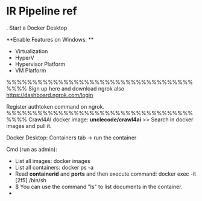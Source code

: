 # IR Pipeline ref
.
Start a Docker Desktop 

**Enable Features on Windows: ** 
- Virtualization
- HyperV
- Hypervisor Platform
- VM Platform

%%%%%%%%%%%%%%%%%%%%%%%%%%%%%%%%%%%%%%%%
Sign up here and download ngrok also
https://dashboard.ngrok.com/login

Register authtoken command on ngrok.
%%%%%%%%%%%%%%%%%%%%%%%%%%%%%%%%%%%%%%%%
Crawl4AI docker image: **unclecode/crawl4ai** >> Search in docker images and pull it.

Docker Desktop: Containers tab -> run the container

Cmd (run as admin): 
- List all images: docker images
- List all containers: docker ps -a
- Read **containerid** and **ports** and then execute command: docker exec -it [2f5]  /bin/sh
- $ You can use the command "ls" to list documents in the container.
- 
